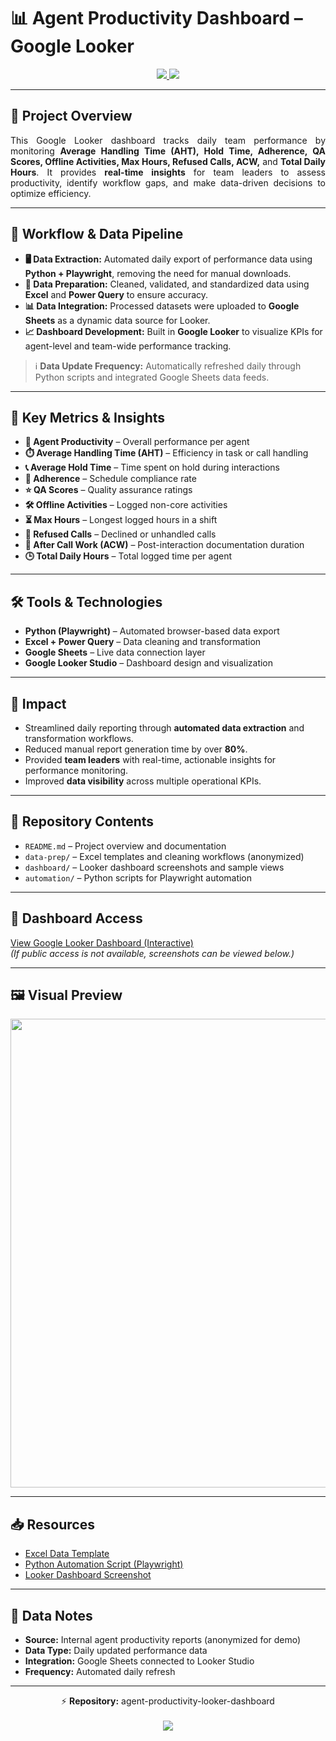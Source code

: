 # 📊 Agent Productivity Dashboard – Google Looker  

<p align="center">
  <a href="https://github.com/joshuaalmari/data-analytics-portfolio">
    <img src="https://img.shields.io/badge/GitHub%20↗️-DATA%20ANALYTICS%20PORTFOLIO-2f2f2f?style=for-the-badge&logo=github&logoColor=white"/>
  </a>
  <a href="https://github.com/joshuaalmari/data-analytics-portfolio">
    <img src="https://img.shields.io/badge/CLICK%20TO%20RETURN-0078D4?style=for-the-badge"/>
  </a>
</p>

---

## 🏢 Project Overview
<p align="justify">
This Google Looker dashboard tracks daily team performance by monitoring <b>Average Handling Time (AHT), Hold Time, Adherence, QA Scores, Offline Activities, Max Hours, Refused Calls, ACW,</b> and <b>Total Daily Hours</b>.  
It provides <b>real-time insights</b> for team leaders to assess productivity, identify workflow gaps, and make data-driven decisions to optimize efficiency.
</p>

---

## 🔧 Workflow & Data Pipeline
- **🖥️ Data Extraction:** Automated daily export of performance data using <b>Python + Playwright</b>, removing the need for manual downloads.  
- **🧹 Data Preparation:** Cleaned, validated, and standardized data using <b>Excel</b> and <b>Power Query</b> to ensure accuracy.  
- **📊 Data Integration:** Processed datasets were uploaded to <b>Google Sheets</b> as a dynamic data source for Looker.  
- **📈 Dashboard Development:** Built in <b>Google Looker</b> to visualize KPIs for agent-level and team-wide performance tracking.  

> ℹ️ <b>Data Update Frequency:</b> Automatically refreshed daily through Python scripts and integrated Google Sheets data feeds.  

---

## 📌 Key Metrics & Insights
- **👤 Agent Productivity** – Overall performance per agent  
- **⏱️ Average Handling Time (AHT)** – Efficiency in task or call handling  
- **📞 Average Hold Time** – Time spent on hold during interactions  
- **📅 Adherence** – Schedule compliance rate  
- **⭐ QA Scores** – Quality assurance ratings  
- **🛠️ Offline Activities** – Logged non-core activities  
- **⏳ Max Hours** – Longest logged hours in a shift  
- **🚫 Refused Calls** – Declined or unhandled calls  
- **📝 After Call Work (ACW)** – Post-interaction documentation duration  
- **🕒 Total Daily Hours** – Total logged time per agent  

---

## 🛠️ Tools & Technologies
- **Python (Playwright)** – Automated browser-based data export  
- **Excel + Power Query** – Data cleaning and transformation  
- **Google Sheets** – Live data connection layer  
- **Google Looker Studio** – Dashboard design and visualization  

---

## 🚀 Impact
- Streamlined daily reporting through <b>automated data extraction</b> and transformation workflows.  
- Reduced manual report generation time by over <b>80%</b>.  
- Provided <b>team leaders</b> with real-time, actionable insights for performance monitoring.  
- Improved <b>data visibility</b> across multiple operational KPIs.  

---

## 📁 Repository Contents
- `README.md` – Project overview and documentation  
- `data-prep/` – Excel templates and cleaning workflows (anonymized)  
- `dashboard/` – Looker dashboard screenshots and sample views  
- `automation/` – Python scripts for Playwright automation  

---

## 🔗 Dashboard Access
[View Google Looker Dashboard (Interactive)](https://lookerstudio.google.com/)  
*(If public access is not available, screenshots can be viewed below.)*

---

## 🖼️ Visual Preview
<p align="center">
  <img src="dashboard/looker_dashboard_overview.png" width="750">
</p>

---

## 📥 Resources
- [Excel Data Template](data-prep/Agent_Productivity_Data.xlsx)  
- [Python Automation Script (Playwright)](automation/AgentData_AutoExport.py)  
- [Looker Dashboard Screenshot](dashboard/looker_dashboard_overview.png)  

---

## 📎 Data Notes
- **Source:** Internal agent productivity reports (anonymized for demo)  
- **Data Type:** Daily updated performance data  
- **Integration:** Google Sheets connected to Looker Studio  
- **Frequency:** Automated daily refresh  

---

<p align="center">
  ⚡ <b>Repository:</b> agent-productivity-looker-dashboard  
  <br><br>
  <a href="https://github.com/joshuaalmari/data-analytics-portfolio">
    <img src="https://img.shields.io/badge/BACK%20TO-DATA%20ANALYTICS%20PORTFOLIO-2f2f2f?style=for-the-badge&logo=github&logoColor=white"/>
  </a>
</p>
